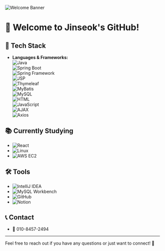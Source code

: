 ![Welcome Banner](https://via.placeholder.com/1200x300?text=Welcome+to+Jinseok's+GitHub) <!-- 이 이미지는 직접 업로드한 이미지를 사용하세요 -->

# 👋 Welcome to Jinseok's GitHub!

## 🚀 Tech Stack

- **Languages & Frameworks:**  
  ![Java](https://img.shields.io/badge/Java-007396?style=for-the-badge&logo=java&logoColor=white)  
  ![Spring Boot](https://img.shields.io/badge/Spring_Boot-6DB33F?style=for-the-badge&logo=springboot&logoColor=white)  
  ![Spring Framework](https://img.shields.io/badge/Spring_Framework-6DB33F?style=for-the-badge&logo=spring&logoColor=white)  
  ![JSP](https://img.shields.io/badge/JSP-F7DF1E?style=for-the-badge&logo=java&logoColor=black)  
  ![Thymeleaf](https://img.shields.io/badge/Thymeleaf-003F34?style=for-the-badge&logo=thymeleaf&logoColor=white)  
  ![MyBatis](https://img.shields.io/badge/MyBatis-3C3C3C?style=for-the-badge&logo=mybatis&logoColor=white)  
  ![MySQL](https://img.shields.io/badge/MySQL-000000?style=for-the-badge&logo=mysql&logoColor=white)  
  ![HTML](https://img.shields.io/badge/HTML-E34F26?style=for-the-badge&logo=html5&logoColor=white)  
  ![JavaScript](https://img.shields.io/badge/JavaScript-F7DF1E?style=for-the-badge&logo=javascript&logoColor=black)  
  ![AJAX](https://img.shields.io/badge/AJAX-007ACC?style=for-the-badge&logo=ajax&logoColor=white)  
  ![Axios](https://img.shields.io/badge/Axios-5A29E3?style=for-the-badge&logo=axios&logoColor=white)  

## 📚 Currently Studying

- ![React](https://img.shields.io/badge/React-61DAFB?style=for-the-badge&logo=react&logoColor=black)  
- ![Linux](https://img.shields.io/badge/Linux-FCC624?style=for-the-badge&logo=linux&logoColor=black)  
- ![AWS EC2](https://img.shields.io/badge/AWS_EC2-FF9900?style=for-the-badge&logo=amazon-aws&logoColor=white)  

## 🛠️ Tools

- ![IntelliJ IDEA](https://img.shields.io/badge/IntelliJ_IDEA-000000?style=for-the-badge&logo=intellij-idea&logoColor=white)  
- ![MySQL Workbench](https://img.shields.io/badge/MySQL_Workbench-00618A?style=for-the-badge&logo=mysql&logoColor=white)  
- ![GitHub](https://img.shields.io/badge/GitHub-181717?style=for-the-badge&logo=github&logoColor=white)  
- ![Notion](https://img.shields.io/badge/Notion-000000?style=for-the-badge&logo=notion&logoColor=white)  

## 📞 Contact

- 📱 010-8457-2494

---

Feel free to reach out if you have any questions or just want to connect! 🌟
